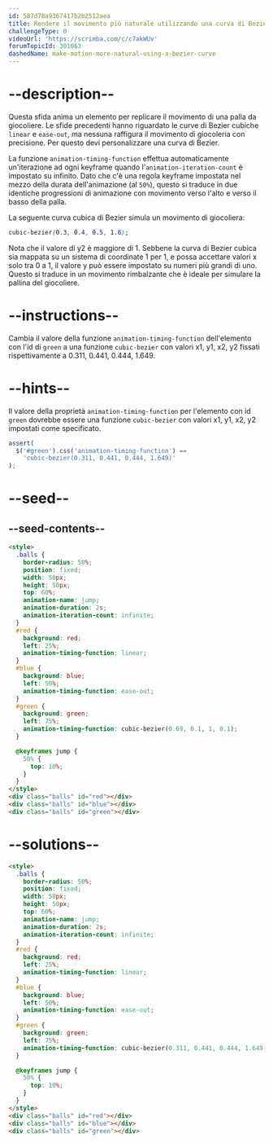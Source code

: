 ```yaml
---
id: 587d78a9367417b2b2512aea
title: Rendere il movimento più naturale utilizzando una curva di Bezier
challengeType: 0
videoUrl: 'https://scrimba.com/c/c7akWUv'
forumTopicId: 301063
dashedName: make-motion-more-natural-using-a-bezier-curve
---
```


# --description--

Questa sfida anima un elemento per replicare il movimento di una palla da giocoliere. Le sfide precedenti hanno riguardato le curve di Bezier cubiche `linear` e `ease-out`, ma nessuna raffigura il movimento di giocoleria con precisione. Per questo devi personalizzare una curva di Bezier.

La funzione `animation-timing-function` effettua automaticamente un'iterazione ad ogni keyframe quando l'`animation-iteration-count` è impostato su infinito. Dato che c'è una regola keyframe impostata nel mezzo della durata dell'animazione (al `50%`), questo si traduce in due identiche progressioni di animazione con movimento verso l'alto e verso il basso della palla.

La seguente curva cubica di Bezier simula un movimento di giocoliera:

```css
cubic-bezier(0.3, 0.4, 0.5, 1.6);
```

Nota che il valore di y2 è maggiore di 1. Sebbene la curva di Bezier cubica sia mappata su un sistema di coordinate 1 per 1, e possa accettare valori x solo tra 0 a 1, il valore y può essere impostato su numeri più grandi di uno. Questo si traduce in un movimento rimbalzante che è ideale per simulare la pallina del giocoliere.

# --instructions--

Cambia il valore della funzione `animation-timing-function` dell'elemento con l'id di `green` a una funzione `cubic-bezier` con valori x1, y1, x2, y2 fissati rispettivamente a 0.311, 0.441, 0.444, 1.649.

# --hints--

Il valore della proprietà `animation-timing-function` per l'elemento con id `green` dovrebbe essere una funzione `cubic-bezier` con valori x1, y1, x2, y2 impostati come specificato.

```js
assert(
  $('#green').css('animation-timing-function') ==
    'cubic-bezier(0.311, 0.441, 0.444, 1.649)'
);
```

# --seed--

## --seed-contents--

```html
<style>
  .balls {
    border-radius: 50%;
    position: fixed;
    width: 50px;
    height: 50px;
    top: 60%;
    animation-name: jump;
    animation-duration: 2s;
    animation-iteration-count: infinite;
  }
  #red {
    background: red;
    left: 25%;
    animation-timing-function: linear;
  }
  #blue {
    background: blue;
    left: 50%;
    animation-timing-function: ease-out;
  }
  #green {
    background: green;
    left: 75%;
    animation-timing-function: cubic-bezier(0.69, 0.1, 1, 0.1);
  }

  @keyframes jump {
    50% {
      top: 10%;
    }
  }
</style>
<div class="balls" id="red"></div>
<div class="balls" id="blue"></div>
<div class="balls" id="green"></div>
```

# --solutions--

```html
<style>
  .balls {
    border-radius: 50%;
    position: fixed;
    width: 50px;
    height: 50px;
    top: 60%;
    animation-name: jump;
    animation-duration: 2s;
    animation-iteration-count: infinite;
  }
  #red {
    background: red;
    left: 25%;
    animation-timing-function: linear;
  }
  #blue {
    background: blue;
    left: 50%;
    animation-timing-function: ease-out;
  }
  #green {
    background: green;
    left: 75%;
    animation-timing-function: cubic-bezier(0.311, 0.441, 0.444, 1.649);
  }

  @keyframes jump {
    50% {
      top: 10%;
    }
  }
</style>
<div class="balls" id="red"></div>
<div class="balls" id="blue"></div>
<div class="balls" id="green"></div>
```
